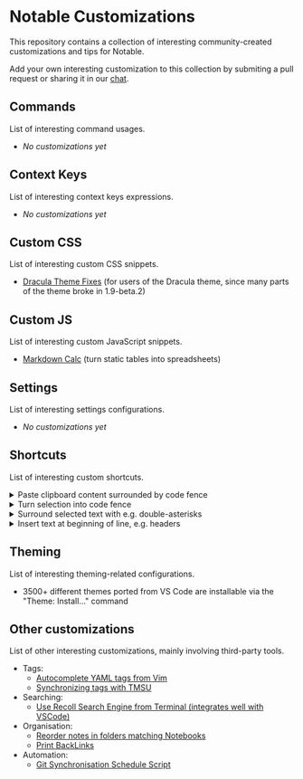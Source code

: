 # Notable Customizations

This repository contains a collection of interesting community-created customizations and tips for Notable.

Add your own interesting customization to this collection by submiting a pull request or sharing it in our [chat](https://chat.notable.app).

## Commands

List of interesting command usages.

- _No customizations yet_

## Context Keys

List of interesting context keys expressions.

- _No customizations yet_

## Custom CSS

List of interesting custom CSS snippets.

- [Dracula Theme Fixes](https://gist.github.com/MMK21Hub/529a86beb5b4c15e8a8cb2bb110bbdfc) (for users of the Dracula theme, since many parts of the theme broke in 1.9-beta.2)

## Custom JS

List of interesting custom JavaScript snippets.

- [Markdown Calc](https://gist.github.com/kmccullen97/b7d54da28572c6a4156b051aa2eb0644) (turn static tables into spreadsheets)

## Settings

List of interesting settings configurations.

- _No customizations yet_

## Shortcuts

List of interesting custom shortcuts.

<details>
  <summary>Paste clipboard content surrounded by code fence</summary>

```json
{
  "shortcut": "Cmd+Shift+D",
  "command": "macro",
  "args": [
    ["editor.paste", ["```\n"]],
    "editor.paste",
    ["editor.paste", ["\n```\n"]]
  ]
}
```

</details>

<details>
  <summary>Turn selection into code fence</summary>

```json
{
  "shortcut": "Cmd+D",
  "command": "macro",
  "args": [
    "editor.cut",
    ["editor.paste", ["```\n"]],
    "editor.paste",
    ["editor.paste", ["\n```\n"]]
  ]
}
```

</details>

<details>
  <summary>Surround selected text with e.g. double-asterisks</summary>

```json
{
  "shortcut": "Cmd+B",
  "command": "macro",
  "args": [
    "editor.cut",
    ["editor.paste", ["**"]],
    "editor.paste",
    ["editor.paste", ["**"]]
  ]
}
```

</details>

<details>
  <summary>Insert text at beginning of line, e.g. headers</summary>

```json
{
  "shortcut": "Cmd+3",
  "command": "macro",
  "args": [
    "editor.cursor.line.start",
    ["editor.paste", ["### "]]
  ]
}
```

</details>

## Theming

List of interesting theming-related configurations.

- 3500+ different themes ported from VS Code are installable via the "Theme: Install..." command


## Other customizations

List of other interesting customizations, mainly involving third-party tools.

- Tags:
  - [Autocomplete YAML tags from Vim](https://github.com/RyanGreenup/Note-Taking-Tools/blob/master/auto-complete-tags-vim/Auto-Complete-Tags.md)
  - [Synchronizing tags with TMSU](https://github.com/RyanGreenup/Note-Taking-Tools/blob/master/tags-to-TMSU/Import-Tags-to-TMSU.md)
- Searching:
  - [Use Recoll Search Engine from Terminal (integrates well with VSCode)](https://github.com/RyanGreenup/Note-Taking-Tools/blob/master/Terminal-Skim-Recoll/Terminal-Skim-Recoll.md)
- Organisation:
  - [Reorder notes in folders matching Notebooks](https://gist.github.com/amelandri/555fdac374a24896f3be2f6ad32e0521)
  - [Print BackLinks](https://github.com/RyanGreenup/Note-Taking-Tools/blob/master/List-BackLinks/ListBacklinks.md)
- Automation:
  - [Git Synchronisation Schedule Script](https://github.com/evanshortiss/notable-git-sync-setup)
